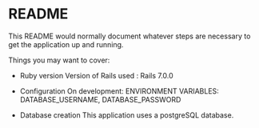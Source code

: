 # README

This README would normally document whatever steps are necessary to get the
application up and running.

Things you may want to cover:

* Ruby version
Version of Rails used : Rails 7.0.0

* Configuration
On development: 
ENVIRONMENT VARIABLES: DATABASE_USERNAME, DATABASE_PASSWORD 

* Database creation
This application uses a postgreSQL database. 
